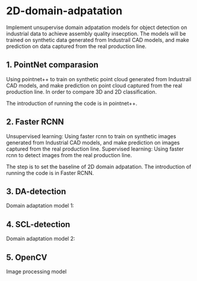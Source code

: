 # 2D-domain-adpatation
Implement unsupervise domain adpatation models for object detection on industrial data to achieve assembly quality insecption. The models will be trained on synthetic data generated from Industrail CAD models, and make prediction on data captured from the real production line. 


## 1. PointNet comparasion
Using pointnet++ to train on synthetic point cloud generated from Industrail CAD models, and make prediction on point cloud captured from the real production line.
In order to compare 3D and 2D classification.  

The introduction of running the code is in pointnet++.

## 2. Faster RCNN
Unsupervised learning: Using faster rcnn to train on synthetic images generated from Industrial CAD models, and make prediction on images captured from the real production line. 
Supervised learning: Using faster rcnn to detect images from the real production line.

The step is to set the baseline of 2D domain adpatation.
The introduction of running the code is in Faster RCNN.

## 3. DA-detection
Domain adaptation model 1:

## 4. SCL-detection
Domain adaptation model 2:

## 5. OpenCV
Image processing model



